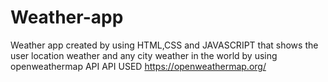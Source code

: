 # Weather-app
Weather app created by using HTML,CSS and JAVASCRIPT that shows the user location weather and any city weather in the world by using  openweathermap API
API USED https://openweathermap.org/
